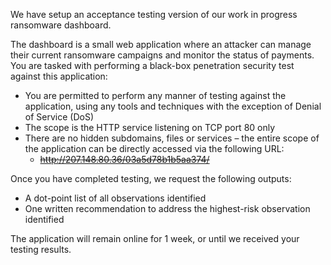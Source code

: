 We have setup an acceptance testing version of our work in progress ransomware dashboard. 

The dashboard is a small web application where an attacker can manage their current ransomware campaigns and monitor the status of payments.
You are tasked with performing a black-box penetration security test against this application:

- You are permitted to perform any manner of testing against the application, using any tools and techniques with the exception of Denial of Service (DoS)
- The scope is the HTTP service listening on TCP port 80 only
- There are no hidden subdomains, files or services – the entire scope of the application can be directly accessed via the following URL:
	- ~~http://207.148.80.36/03a5d78b1b5aa374/~~

Once you have completed testing, we request the following outputs:

- A dot-point list of all observations identified
- One written recommendation to address the highest-risk observation identified

The application will remain online for 1 week, or until we received your testing results.